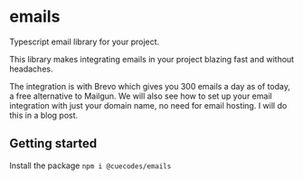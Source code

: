 # emails
Typescript email library for your project.


This library makes integrating emails in your project blazing fast and without headaches.

The integration is with Brevo which gives you 300 emails a day as of today, a free alternative to Mailgun.
We will also see how to set up your email integration with just your domain name, no need for email hosting.
I will do this in a blog post.


## Getting started

Install the package
`npm i @cuecodes/emails`